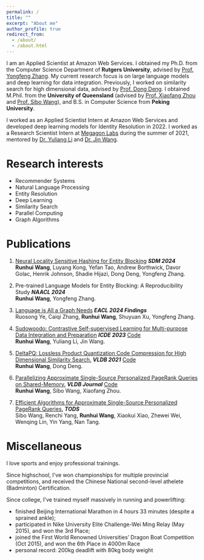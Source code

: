```yaml
---
permalink: /
title: ""
excerpt: "About me"
author_profile: true
redirect_from: 
  - /about/
  - /about.html
---
```

I am an Applied Scientist at Amazon Web Services. I obtained my Ph.D. from the Computer Science Department of __Rutgers University__, advised by [Prof. Yongfeng Zhang](http://yongfeng.me/). My current research focus is on large language models and deep learning for data integration. Previously, I worked on similarity search for high dimensional data, advised by [Prof. Dong Deng](https://people.cs.rutgers.edu/~dd903/). I obtained M.Phil. from the __University of Queensland__ (advised by [Prof. Xiaofang Zhou](http://staff.itee.uq.edu.au/zxf/) and [Prof. Sibo Wang](http://www1.se.cuhk.edu.hk/~swang/)), and B.S. in Computer Science from __Peking University__.

I worked as an Applied Scientist Intern at Amazon Web Services and developed deep learning models for Identity Resolution in 2022. I worked as a Research Scientist Intern at [Megagon Labs](https://megagon.ai/) during the summer of 2021, mentored by [Dr. Yuliang Li](https://oi02lyl.github.io/) and [Dr. Jin Wang](http://yellowstone.cs.ucla.edu/~jinwang/).

Research interests
======
- Recommender Systems <br>
- Natural Language Processing <br>
- Entity Resolution <br>
- Deep Learning <br>
- Similarity Search <br> 
- Parallel Computing <br>
- Graph Algorithms


Publications
======
1. [Neural Locality Sensitive Hashing for Entity Blocking](https://epubs.siam.org/doi/10.1137/1.9781611978032.101) <em>__SDM 2024__</em> <br> 
    __Runhui Wang__, Luyang Kong, Yefan Tao, Andrew Borthwick, Davor Golac, Henrik Johnson, Shadie Hijazi, Dong Deng, Yongfeng Zhang.

1. Pre-trained Language Models for Entity Blocking: A Reproducibility Study <em>__NAACL 2024__</em> <br> 
    __Runhui Wang__, Yongfeng Zhang.

1. [Language is All a Graph Needs](https://arxiv.org/abs/2308.07134) <em>__EACL 2024 Findings__</em> <br> 
    Ruosong Ye, Caiqi Zhang, __Runhui Wang__, Shuyuan Xu, Yongfeng Zhang.


1. [Sudowoodo: Contrastive Self-supervised Learning for Multi-purpose Data Integration and Preparation](https://arxiv.org/pdf/2207.04122.pdf) <em>__ICDE 2023__</em> [Code](https://github.com/megagonlabs/sudowoodo)<br> 
    __Runhui Wang__, Yuliang Li, Jin Wang.

1. [DeltaPQ: Lossless Product Quantization Code Compression for High Dimensional Similarity Search.](http://www.vldb.org/pvldb/vol13/p3603-wang.pdf) <em>__VLDB 2021__</em> [Code](https://github.com/RunhuiWang/DeltaPQ)<br> 
    __Runhui Wang__, Dong Deng.

1. [Parallelizing Approximate Single-Source Personalized PageRank Queries on Shared-Memory.](https://link.springer.com/article/10.1007/s00778-019-00576-7) <em>__VLDB Journal__</em> [Code](https://github.com/RunhuiWang/PAFO-release)<br>
    __Runhui Wang__, Sibo Wang, Xiaofang Zhou.
1. [Efficient Algorithms for Approximate Single-Source Personalized PageRank Queries.](https://dl.acm.org/doi/10.1145/3360902)  <em>__TODS__</em><br>
    Sibo Wang, Renchi Yang, __Runhui Wang__, Xiaokui Xiao, Zhewei Wei, Wenqing Lin, Yin Yang, Nan Tang.
    

Miscellaneous
====
I love sports and enjoy professional trainings. 

Since highschool, I've won championships for multiple provincial competitions, and received the Chinese National second-level athelete (Badminton) Certification.

Since college, I've trained myself massively in running and powerlifting:<br>
- finished Beijing International Marathon in 4 hours 33 minutes (despite a sprained ankle);<br>
- participated in Nike University Elite Challenge-Wei Ming Relay (May 2015), and won the 3rd Place;<br>
- joined the First World Renowned Universities’ Dragon Boat Competition (Oct 2015), and won the 6th Place in 4000m Race
- personal record: 200kg deadlift with 80kg body weight
